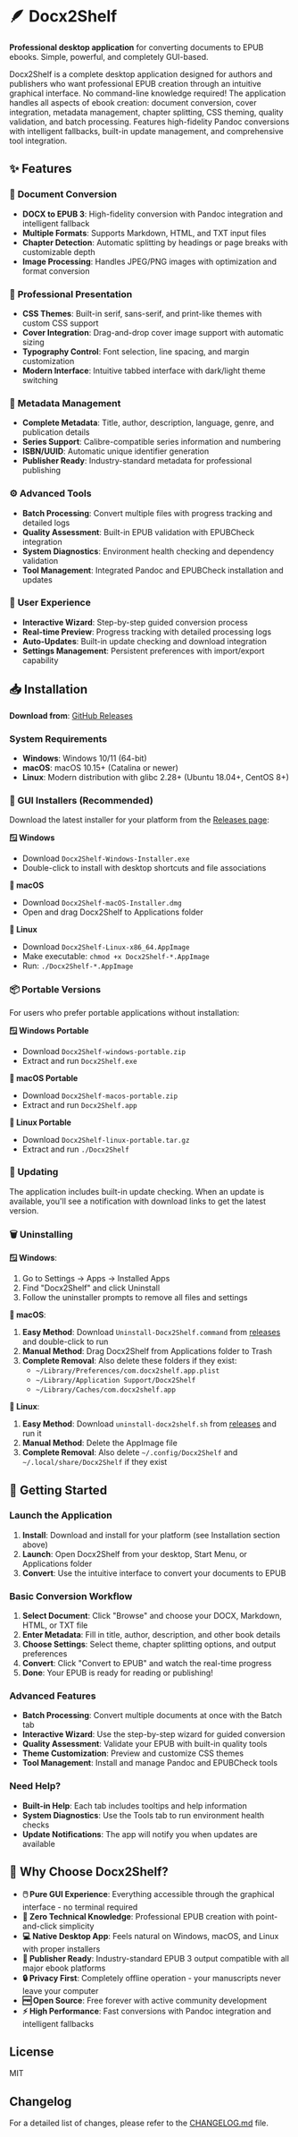# 🪶 Docx2Shelf

**Professional desktop application** for converting documents to EPUB ebooks. Simple, powerful, and completely GUI-based.

Docx2Shelf is a complete desktop application designed for authors and publishers who want professional EPUB creation through an intuitive graphical interface. No command-line knowledge required! The application handles all aspects of ebook creation: document conversion, cover integration, metadata management, chapter splitting, CSS theming, quality validation, and batch processing. Features high-fidelity Pandoc conversions with intelligent fallbacks, built-in update management, and comprehensive tool integration.

## ✨ Features

### 📖 **Document Conversion**
- **DOCX to EPUB 3**: High-fidelity conversion with Pandoc integration and intelligent fallback
- **Multiple Formats**: Supports Markdown, HTML, and TXT input files
- **Chapter Detection**: Automatic splitting by headings or page breaks with customizable depth
- **Image Processing**: Handles JPEG/PNG images with optimization and format conversion

### 🎨 **Professional Presentation**
- **CSS Themes**: Built-in serif, sans-serif, and print-like themes with custom CSS support
- **Cover Integration**: Drag-and-drop cover image support with automatic sizing
- **Typography Control**: Font selection, line spacing, and margin customization
- **Modern Interface**: Intuitive tabbed interface with dark/light theme switching

### 📝 **Metadata Management**
- **Complete Metadata**: Title, author, description, language, genre, and publication details
- **Series Support**: Calibre-compatible series information and numbering
- **ISBN/UUID**: Automatic unique identifier generation
- **Publisher Ready**: Industry-standard metadata for professional publishing

### ⚙️ **Advanced Tools**
- **Batch Processing**: Convert multiple files with progress tracking and detailed logs
- **Quality Assessment**: Built-in EPUB validation with EPUBCheck integration
- **System Diagnostics**: Environment health checking and dependency validation
- **Tool Management**: Integrated Pandoc and EPUBCheck installation and updates

### 🔄 **User Experience**
- **Interactive Wizard**: Step-by-step guided conversion process
- **Real-time Preview**: Progress tracking with detailed processing logs
- **Auto-Updates**: Built-in update checking and download integration
- **Settings Management**: Persistent preferences with import/export capability

## 📥 Installation

**Download from**: [GitHub Releases](https://github.com/LightWraith8268/Docx2Shelf/releases/latest)

### System Requirements
- **Windows**: Windows 10/11 (64-bit)
- **macOS**: macOS 10.15+ (Catalina or newer)
- **Linux**: Modern distribution with glibc 2.28+ (Ubuntu 18.04+, CentOS 8+)

### 💾 GUI Installers (Recommended)

Download the latest installer for your platform from the [Releases page](https://github.com/LightWraith8268/Docx2Shelf/releases/latest):

**🪟 Windows**
- Download `Docx2Shelf-Windows-Installer.exe`
- Double-click to install with desktop shortcuts and file associations

**🍎 macOS**
- Download `Docx2Shelf-macOS-Installer.dmg`
- Open and drag Docx2Shelf to Applications folder

**🐧 Linux**
- Download `Docx2Shelf-Linux-x86_64.AppImage`
- Make executable: `chmod +x Docx2Shelf-*.AppImage`
- Run: `./Docx2Shelf-*.AppImage`

### 📦 Portable Versions

For users who prefer portable applications without installation:

**🪟 Windows Portable**
- Download `Docx2Shelf-windows-portable.zip`
- Extract and run `Docx2Shelf.exe`

**🍎 macOS Portable**
- Download `Docx2Shelf-macos-portable.zip`
- Extract and run `Docx2Shelf.app`

**🐧 Linux Portable**
- Download `Docx2Shelf-linux-portable.tar.gz`
- Extract and run `./Docx2Shelf`

### 🔄 Updating

The application includes built-in update checking. When an update is available, you'll see a notification with download links to get the latest version.

### 🗑️ Uninstalling

**🪟 Windows**:
1. Go to Settings → Apps → Installed Apps
2. Find "Docx2Shelf" and click Uninstall
3. Follow the uninstaller prompts to remove all files and settings

**🍎 macOS**:
1. **Easy Method**: Download `Uninstall-Docx2Shelf.command` from [releases](https://github.com/LightWraith8268/Docx2Shelf/releases/latest) and double-click to run
2. **Manual Method**: Drag Docx2Shelf from Applications folder to Trash
3. **Complete Removal**: Also delete these folders if they exist:
   - `~/Library/Preferences/com.docx2shelf.app.plist`
   - `~/Library/Application Support/Docx2Shelf`
   - `~/Library/Caches/com.docx2shelf.app`

**🐧 Linux**:
1. **Easy Method**: Download `uninstall-docx2shelf.sh` from [releases](https://github.com/LightWraith8268/Docx2Shelf/releases/latest) and run it
2. **Manual Method**: Delete the AppImage file
3. **Complete Removal**: Also delete `~/.config/Docx2Shelf` and `~/.local/share/Docx2Shelf` if they exist

## 🚀 Getting Started

### Launch the Application
1. **Install**: Download and install for your platform (see Installation section above)
2. **Launch**: Open Docx2Shelf from your desktop, Start Menu, or Applications folder
3. **Convert**: Use the intuitive interface to convert your documents to EPUB

### Basic Conversion Workflow
1. **Select Document**: Click "Browse" and choose your DOCX, Markdown, HTML, or TXT file
2. **Enter Metadata**: Fill in title, author, description, and other book details
3. **Choose Settings**: Select theme, chapter splitting options, and output preferences
4. **Convert**: Click "Convert to EPUB" and watch the real-time progress
5. **Done**: Your EPUB is ready for reading or publishing!

### Advanced Features
- **Batch Processing**: Convert multiple documents at once with the Batch tab
- **Interactive Wizard**: Use the step-by-step wizard for guided conversion
- **Quality Assessment**: Validate your EPUB with built-in quality tools
- **Theme Customization**: Preview and customize CSS themes
- **Tool Management**: Install and manage Pandoc and EPUBCheck tools

### Need Help?
- **Built-in Help**: Each tab includes tooltips and help information
- **System Diagnostics**: Use the Tools tab to run environment health checks
- **Update Notifications**: The app will notify you when updates are available

## 🎯 Why Choose Docx2Shelf?

- **🖱️ Pure GUI Experience**: Everything accessible through the graphical interface - no terminal required
- **🚀 Zero Technical Knowledge**: Professional EPUB creation with point-and-click simplicity
- **💻 Native Desktop App**: Feels natural on Windows, macOS, and Linux with proper installers
- **📖 Publisher Ready**: Industry-standard EPUB 3 output compatible with all major ebook platforms
- **🔒 Privacy First**: Completely offline operation - your manuscripts never leave your computer
- **🆓 Open Source**: Free forever with active community development
- **⚡ High Performance**: Fast conversions with Pandoc integration and intelligent fallbacks

## License

MIT

## Changelog

For a detailed list of changes, please refer to the [CHANGELOG.md](CHANGELOG.md) file.